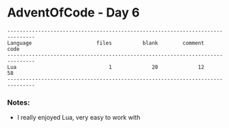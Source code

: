 # AdventOfCode - Day 6

```
-------------------------------------------------------------------------------
Language                     files          blank        comment           code
-------------------------------------------------------------------------------
Lua                              1             20             12             58
-------------------------------------------------------------------------------
```

### Notes:

* I really enjoyed Lua, very easy to work with
